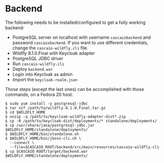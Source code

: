 Backend
===

The following needs to be installed/configured to get a fully working backend:

- PostgreSQL server on localhost with username ``cascaiobackend`` and password ``cascaiobackend``. If you want to use different credentials, change the ``cascaio-wildfly.cli`` file.
- Wildfly 8.1.0.Final with Keycloak adapter
- PostgreSQL JDBC driver
- Run ``cascaio-wildfly.cli``
- Deploy ``backend.war``
- Login into Keycloak as admin
- Import the ``keycloak-realm.json``

Those steps (except the last ones) can be accomplished with those commands, on a Fedora 20 host:

    $ sudo yum install -y postgresql-jdbc
    $ tar xzf /path/to/wildfly-8.1.0.Final.tar.gz
    $ cd $WILDFLY_HOME
    $ unzip -q /path/to/keycloak-wildfly-adapter-dist*.zip
    $ cp -R /path/to/keycloak-dist/deployments/* standalone/deployments/
    $ cp /usr/share/java/postgresql-jdbc.jar $WILDFLY_HOME/standalone/deployments/
    $ $WILDFLY_HOME/bin/standalone.sh
    $ $WILDFLY_HOME/bin/jboss-cli.sh \
      --connect \
      --file=$CASCAIO_ROOT/backend/src/main/resources/cascaio-wildfly.cli
    $ cp $CASCAIO_ROOT/target/backend.war $WILDFLY_HOME/standalone/deployments/

